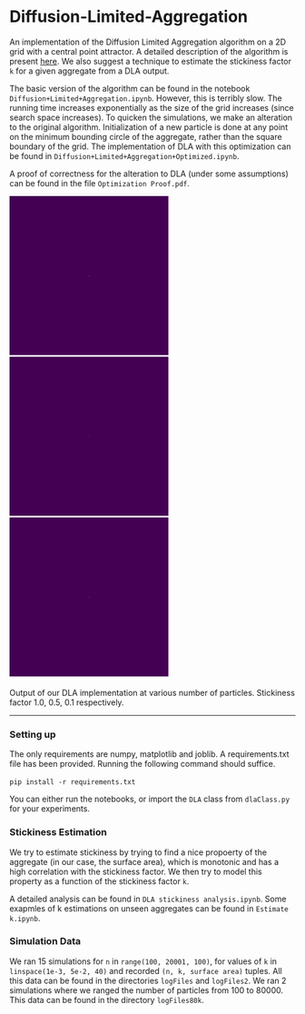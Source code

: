 # Diffusion-Limited-Aggregation

An implementation of the Diffusion Limited Aggregation algorithm on a 2D grid with a central point attractor. A detailed description of the algorithm is present [here](http://paulbourke.net/fractals/dla/). We also suggest a technique to estimate the stickiness factor `k` for a given aggregate from a DLA output.

The basic version of the algorithm can be found in the notebook `Diffusion+Limited+Aggregation.ipynb`. However, this is terribly slow. The running time increases exponentially as the size of the grid increases (since search space increases). To quicken the simulations, we make an alteration to the original algorithm. Initialization of a new particle is done at any point on the minimum bounding circle of the aggregate, rather than the square boundary of the grid. The implementation of DLA with this optimization can be found in `Diffusion+Limited+Aggregation+Optimized.ipynb`. 

A proof of correctness for the alteration to DLA (under some assumptions) can be found in the file `Optimization Proof.pdf`.

<img src="k=1.gif" width="280" height="280" /> <img src="k=0.5.gif" width="280" height="280" /> <img src="k=0.1.gif" width="280" height="280" /><br />
<br />
Output of our DLA implementation at various number of particles. Stickiness factor 1.0, 0.5, 0.1 respectively.
<hr>

### Setting up
The only requirements are numpy, matplotlib and joblib. A requirements.txt file has been provided. Running the following command should suffice.

`pip install -r requirements.txt`

You can either run the notebooks, or import the `DLA` class from `dlaClass.py` for your experiments.

### Stickiness Estimation

We try to estimate stickiness by trying to find a nice propoerty of the aggregate (in our case, the surface area), which is monotonic and has a high correlation with the stickiness factor. We then try to model this property as a function of the stickiness factor `k`. 

A detailed analysis can be found in `DLA stickiness analysis.ipynb`. Some exapmles of k estimations on unseen aggregates can be found in `Estimate k.ipynb`.

### Simulation Data

We ran 15 simulations for `n` in `range(100, 20001, 100)`, for values of `k` in `linspace(1e-3, 5e-2, 40)` and recorded `(n, k, surface area)` tuples. All this data can be found in the directories `logFiles` and `logFiles2`. We ran 2 simulations where we ranged the number of particles from 100 to 80000. This data can be found in the directory `logFiles80k`.






